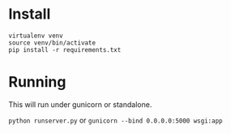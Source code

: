 # Install
```
virtualenv venv
source venv/bin/activate
pip install -r requirements.txt
```

# Running
This will run under gunicorn or standalone.

`python runserver.py`
or
`gunicorn --bind 0.0.0.0:5000 wsgi:app`
